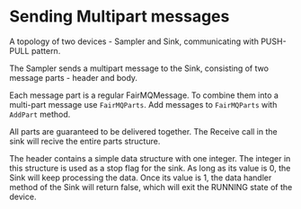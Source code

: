 Sending Multipart messages
==========================

A topology of two devices - Sampler and Sink, communicating with PUSH-PULL pattern.

The Sampler sends a multipart message to the Sink, consisting of two message parts - header and body.

Each message part is a regular FairMQMessage. To combine them into a multi-part message use `FairMQParts`. Add messages to `FairMQParts` with `AddPart` method.

All parts are guaranteed to be delivered together. The Receive call in the sink will recive the entire parts structure.

The header contains a simple data structure with one integer. The integer in this structure is used as a stop flag for the sink. As long as its value is 0, the Sink will keep processing the data. Once its value is 1, the data handler method of the Sink will return false, which will exit the RUNNING state of the device.
